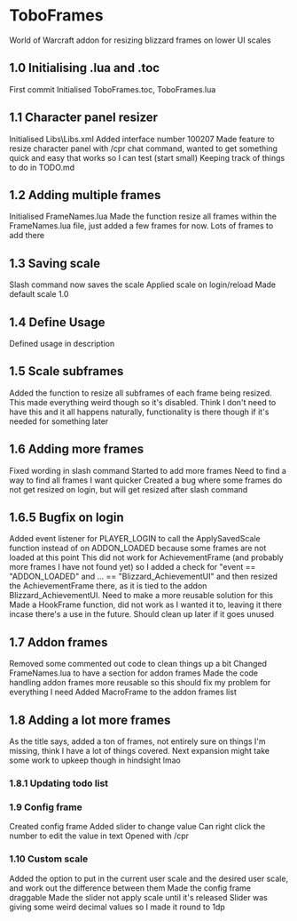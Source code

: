 # ToboFrames
 World of Warcraft addon for resizing blizzard frames on lower UI scales

## 1.0 Initialising .lua and .toc
First commit
Initialised ToboFrames.toc, ToboFrames.lua

## 1.1 Character panel resizer
Initialised Libs\Libs.xml
Added interface number 100207
Made feature to resize character panel with /cpr chat command, wanted to get something quick and easy that works so I can test (start small)
Keeping track of things to do in TODO.md

## 1.2 Adding multiple frames
Initialised FrameNames.lua
Made the function resize all frames within the FrameNames.lua file, just added a few frames for now. Lots of frames to add there

## 1.3 Saving scale
Slash command now saves the scale
Applied scale on login/reload
Made default scale 1.0

## 1.4 Define Usage
Defined usage in description

## 1.5 Scale subframes
Added the function to resize all subframes of each frame being resized.
This made everything weird though so it's disabled.
Think I don't need to have this and it all happens naturally, functionality is there though if it's needed for something later

## 1.6 Adding more frames
Fixed wording in slash command
Started to add more frames
Need to find a way to find all frames I want quicker
Created a bug where some frames do not get resized on login, but will get resized after slash command

## 1.6.5 Bugfix on login
Added event listener for PLAYER_LOGIN to call the ApplySavedScale function instead of on ADDON_LOADED because some frames are not loaded at this point
This did not work for AchievementFrame (and probably more frames I have not found yet) so I added a check for "event == "ADDON_LOADED" and ... == "Blizzard_AchievementUI" and then resized the AchievementFrame there, as it is tied to the addon Blizzard_AchievementUI. Need to make a more reusable solution for this
Made a HookFrame function, did not work as I wanted it to, leaving it there incase there's a use in the future. Should clean up later if it goes unused

## 1.7 Addon frames
Removed some commented out code to clean things up a bit
Changed FrameNames.lua to have a section for addon frames
Made the code handling addon frames more reusable so this should fix my problem for everything I need
Added MacroFrame to the addon frames list

## 1.8 Adding a lot more frames
As the title says, added a ton of frames, not entirely sure on things I'm missing, think I have a lot of things covered. Next expansion might take some work to upkeep though in hindsight lmao

### 1.8.1 Updating todo list

### 1.9 Config frame
Created config frame
Added slider to change value
Can right click the number to edit the value in text
Opened with /cpr

### 1.10 Custom scale
Added the option to put in the current user scale and the desired user scale, and work out the difference between them
Made the config frame draggable
Made the slider not apply scale until it's released
Slider was giving some weird decimal values so I made it round to 1dp